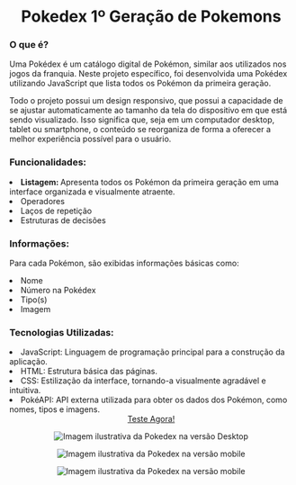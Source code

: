 <div align = "center">
<h1> Pokedex 1º Geração de Pokemons </h1>
</div>

<h3> O que é? </h3> 

<p> Uma Pokédex é um catálogo digital de Pokémon, similar aos utilizados nos jogos da franquia. Neste projeto específico, foi desenvolvida uma Pokédex utilizando JavaScript que lista todos os Pokémon da primeira geração. </p>
<p> Todo o projeto possui um design responsivo, que possui a capacidade de se ajustar automaticamente ao tamanho da tela do dispositivo em que está sendo visualizado. Isso significa que, seja em um computador desktop, tablet ou smartphone, o conteúdo se reorganiza de forma a oferecer a melhor experiência possível para o usuário.</p>

<h3> Funcionalidades: </h3>

<li> <b> Listagem: </b> Apresenta todos os Pokémon da primeira geração em uma interface organizada e visualmente atraente. </li>
<li>  Operadores  </li>
<li>  Laços de repetição </li>
<li> Estruturas de decisões </li>  

<h3> Informações: </h3>

<p> Para cada Pokémon, são exibidas informações básicas como: </p>

<li> Nome </li>
<li> Número na Pokédex </li>
<li> Tipo(s) </li>
<li> Imagem </li>

<h3> Tecnologias Utilizadas: </h3>

<li> JavaScript: Linguagem de programação principal para a construção da aplicação. </li>
<li> HTML: Estrutura básica das páginas. </li>
<li> CSS: Estilização da interface, tornando-a visualmente agradável e intuitiva. </li>
<li> PokéAPI: API externa utilizada para obter os dados dos Pokémon, como nomes, tipos e imagens. </li>

<footer>
  <div align="center">
   <a href="" target="_blank">Teste Agora!</a>
</footer>

<p></p>
<div align = "center">
  <img src="" alt="Imagem ilustrativa da Pokedex na versão Desktop"> 
  <p></p>
  <img src="" alt="Imagem ilustrativa da Pokedex na versão mobile"> 
  <p></p>
  <img src="" alt="Imagem ilustrativa da Pokedex na versão mobile"> 
</div>
